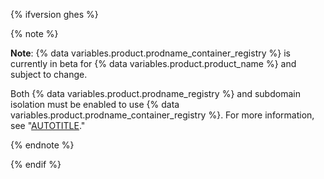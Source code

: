 {% ifversion ghes %}

{% note %}

**Note**: {% data variables.product.prodname_container_registry %} is currently in beta for {% data variables.product.product_name %} and subject to change.

Both {% data variables.product.prodname_registry %} and subdomain isolation must be enabled to use {% data variables.product.prodname_container_registry %}. For more information, see "[AUTOTITLE](/packages/working-with-a-github-packages-registry/working-with-the-container-registry)."

{% endnote %}

{% endif %}
